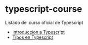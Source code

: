 # typescript-course

Listado del curso oficial de Typescript

- [Introduccion a Typescript](/docs/Intro.md)
- [Tipos en Typescript](/docs/Tipos.md)
